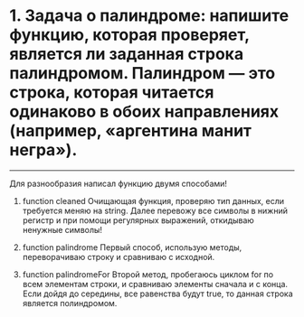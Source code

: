 <h1>1. Задача о палиндроме: напишите функцию, которая проверяет, является ли заданная строка палиндромом. Палиндром — это строка, которая читается одинаково в обоих направлениях (например, «аргентина манит негра»).</h1>

---

Для разнообразия написал функцию двумя способами!

1. function cleaned
   Очищающая функция, проверяю тип данных, если требуется меняю на string.
   Далее перевожу все символы в нижний регистр и при помощи регулярных выражений, откидываю ненужные символы!

1. function palindrome
   Первый способ, использую методы, переворачиваю строку и сравниваю с исходной.

1. function palindromeFor
   Второй метод, пробегаюсь циклом for по всем элементам строки, и сравниваю элементы сначала и с конца.
   Если дойдя до середины, все равенства будут true, то данная строка является полиндромом.
